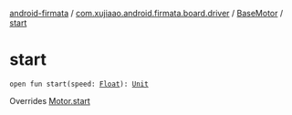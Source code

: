 [android-firmata](../../index.md) / [com.xujiaao.android.firmata.board.driver](../index.md) / [BaseMotor](index.md) / [start](./start.md)

# start

`open fun start(speed: `[`Float`](https://kotlinlang.org/api/latest/jvm/stdlib/kotlin/-float/index.html)`): `[`Unit`](https://kotlinlang.org/api/latest/jvm/stdlib/kotlin/-unit/index.html)

Overrides [Motor.start](../-motor/start.md)

